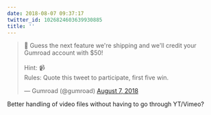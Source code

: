 ```yaml
---
date: 2018-08-07 09:37:17
twitter_id: 1026824603639930885
title: ''
---
```


<blockquote class="twitter-tweet"><p lang="en" dir="ltr">📣 Guess the next feature we&#39;re shipping and we&#39;ll credit your Gumroad account with $50!<br><br>Hint: 📹<br>Rules: Quote this tweet to participate, first five win.</p>&mdash; Gumroad (@gumroad) <a href="https://twitter.com/gumroad/status/1026816263215964161?ref_src=twsrc%5Etfw">August 7, 2018</a></blockquote>
<script async src="https://platform.twitter.com/widgets.js" charset="utf-8"></script>

Better handling of video files without having to go through YT/Vimeo?
